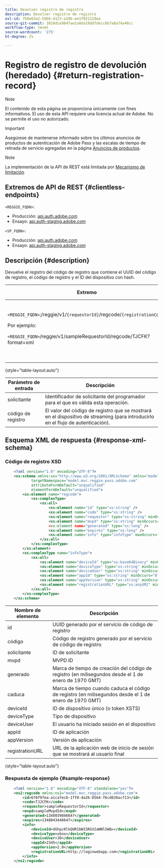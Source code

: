 ```yaml
---
title: Devolver registro de registro
description: Devolver registro de registro
exl-id: 7b9e63a2-59b6-4123-a19b-ee1f021219ea
source-git-commit: 3818dce9847ae1a0da19dd7decc6b7a6a74a46cc
workflow-type: tm+mt
source-wordcount: '275'
ht-degree: 2%

---
```


# Registro de registro de devolución (heredado) {#return-registration-record}

>[!NOTE]
>
>El contenido de esta página se proporciona únicamente con fines informativos. El uso de esta API requiere una licencia actual de Adobe. No se permite el uso no autorizado.

>[!IMPORTANT]
>
> Asegúrese de mantenerse informado sobre los últimos anuncios de productos de autenticación de Adobe Pass y las escalas de tiempo de retirada de servicio agregadas en la página [Anuncios de productos](/help/authentication/product-announcements.md).

>[!NOTE]
>
> La implementación de la API de REST está limitada por [Mecanismo de limitación](/help/authentication/integration-guide-programmers/throttling-mechanism.md)

## Extremos de API de REST {#clientless-endpoints}

`<REGGIE_FQDN>`:

* Producción: [api.auth.adobe.com](http://api.auth.adobe.com/)
* Ensayo: [api.auth-staging.adobe.com](http://api.auth-staging.adobe.com/)

`<SP_FQDN>`:

* Producción: [api.auth.adobe.com](http://api.auth.adobe.com/)
* Ensayo: [api.auth-staging.adobe.com](http://api.auth-staging.adobe.com/)




## Descripción {#description}

Devuelve el registro del código de registro que contiene el UUID del código de registro, el código de registro y el ID del dispositivo con hash.






| Extremo | Llamado </br> por | Entrada   </br>Parámetros | Método HTTP </br> | Respuesta | Respuesta HTTP </br> |
| --- | --- | --- | --- | --- | --- |
| `<REGGIE_FQDN>`;/reggie/v1/`{requestorId}`/regcode/`{registrationCode}`<p>Por ejemplo:<p>`<REGGIE_FQDN>`/reggie/v1/sampleRequestorId/regcode/TJCFK?format=xml | Servicio de programador </br></br>o</br></br>de aplicación de streaming | 1. solicitante </br>    (Componente de ruta de acceso)</br>2.  código de registro </br>    (Componente Ruta) | GET | XML o JSON que contienen un código de registro e información. Consulte esquema y ejemplo a continuación. | 200 |

{style="table-layout:auto"}




| Parámetro de entrada | Descripción |
| --- | --- |
| solicitante | Identificador de solicitante del programador para el que es válida esta operación. |
| código de registro | El valor del código de registro que se mostrará en el dispositivo de streaming (para introducirlo en el flujo de autenticación). |




## Esquema XML de respuesta {#response-xml-schema}

### Código de registro XSD

```XML
    <?xml version="1.0" encoding="UTF-8"?>
    <xs:schema xmlns:xs="http://www.w3.org/2001/XMLSchema" xmlns="model.mvc.reggie.pass.adobe.com"
            targetNamespace="model.mvc.reggie.pass.adobe.com"
            attributeFormDefault="unqualified"
            elementFormDefault="unqualified">
        <xs:element name="regcode">
            <xs:complexType>
                <xs:all>
                    <xs:element name="id" type="xs:string" />
                    <xs:element name="code" type="xs:string" />
                    <xs:element name="requestor" type="xs:string" minOccurs="1" maxOccurs="1"/>
                    <xs:element name="mvpd" type="xs:string" minOccurs="1" maxOccurs="1"/
                    <xs:element name="generated" type="xs:long" />
                    <xs:element name="expires" type="xs:long" />
                    <xs:element name="info" type="infoType" maxOccurs="1"/>
                </xs:all>
            </xs:complexType>
        </xs:element>
        <xs:complexType name="infoType">
            <xs:all>
                <xs:element name="deviceId" type="xs:base64Binary" minOccurs="1" maxOccurs="1"/>
                <xs:element name="deviceType" type="xs:string" minOccurs="0" maxOccurs="1"/>
                <xs:element name="deviceUser" type="xs:string" minOccurs="0" maxOccurs="1"/>
                <xs:element name="appId" type="xs:string" minOccurs="0" maxOccurs="1"/>
                <xs:element name="appVersion" type="xs:string" minOccurs="0" maxOccurs="1"/>
                <xs:element name="registrationURL" type="xs:anyURI" minOccurs="0" maxOccurs="1"/>
            </xs:all>
        </xs:complexType>
    </xs:schema>
```

| Nombre de elemento | Descripción |
| --- | --- |
| id | UUID generado por el servicio de código de registro |
| código | Código de registro generado por el servicio de código de registro |
| solicitante | ID de solicitante |
| mvpd | MVPD ID |
| generado | Marca de tiempo de creación del código de registro (en milisegundos desde el 1 de enero de 1970 GMT) |
| caduca | Marca de tiempo cuando caduca el código de registro (en milisegundos desde el 1 de enero de 1970 GMT) |
| deviceId | ID de dispositivo único (o token XSTS) |
| deviceType | Tipo de dispositivo |
| deviceUser | El usuario ha iniciado sesión en el dispositivo |
| appId | ID de aplicación |
| appVersion | Versión de aplicación |
| registrationURL | URL de la aplicación web de inicio de sesión que se mostrará al usuario final |

{style="table-layout:auto"}

### Respuesta de ejemplo {#sample-response}

```XML
    <?xml version="1.0" encoding="UTF-8" standalone="yes"?>
    <ns2:regcode xmlns:ns2="model.mvc.reggie.pass.adobe.com">
        <id>678f9fea-a1cafec8-1ff0-4a26-8564-f6cd020acf13</id>
        <code>TJJCFK</code>
        <requestor>sampleRequestorId</requestor>
        <mvpd>sampleMvpdId</mvpd>
        <generated>1348039846647</generated>
        <expires>1348043446647</expires>
        <info>
            <deviceId>dGhpc0lkQUR1bW15RGV2aWNlSWQ=</deviceId>
            <deviceType>xbox</deviceType>
            <deviceUser>JD</deviceUser>
            <appId>2345</appId>
            <appVersion>2.0</appVersion>
            <registrationURL>http://loginwebapp.com</registrationURL>
        </info>
    </ns2:regcode>
```
